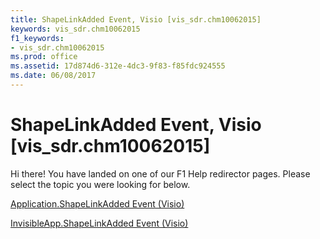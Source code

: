 ```yaml
---
title: ShapeLinkAdded Event, Visio [vis_sdr.chm10062015]
keywords: vis_sdr.chm10062015
f1_keywords:
- vis_sdr.chm10062015
ms.prod: office
ms.assetid: 17d874d6-312e-4dc3-9f83-f85fdc924555
ms.date: 06/08/2017
---
```



# ShapeLinkAdded Event, Visio [vis_sdr.chm10062015]

Hi there! You have landed on one of our F1 Help redirector pages. Please select the topic you were looking for below.

[Application.ShapeLinkAdded Event (Visio)](http://msdn.microsoft.com/library/24b517f7-e6da-df93-db2e-14740050f832%28Office.15%29.aspx)

[InvisibleApp.ShapeLinkAdded Event (Visio)](http://msdn.microsoft.com/library/b7637b06-8d74-04db-c4ab-a64d9b92f8a6%28Office.15%29.aspx)


